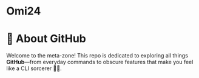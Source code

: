 # Omi24
# 🧠 About GitHub

Welcome to the meta-zone! This repo is dedicated to exploring all things **GitHub**—from everyday commands to obscure features that make you feel like a CLI sorcerer 🧙‍♂️.

